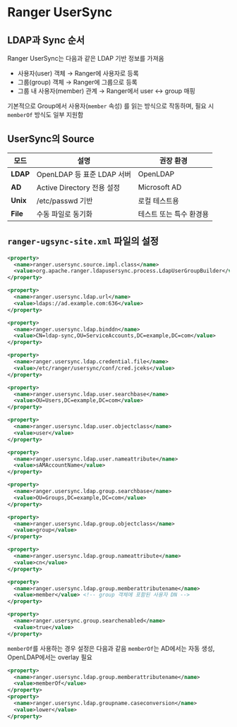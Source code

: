 # Ranger UserSync

## LDAP과 Sync 순서

Ranger UserSync는 다음과 같은 LDAP 기반 정보를 가져옴

* 사용자(user) 객체 → Ranger에 사용자로 등록
* 그룹(group) 객체 → Ranger에 그룹으로 등록
* 그룹 내 사용자(member) 관계 → Ranger에서 user ↔ group 매핑

기본적으로 Group에서 사용자(`member` 속성) 를 읽는 방식으로 작동하며, 필요 시 `memberOf` 방식도 일부 지원함

## UserSync의 Source

| 모드       | 설명                     | 권장 환경         |
| -------- | ---------------------- | ------------- |
| **LDAP** | OpenLDAP 등 표준 LDAP 서버  | OpenLDAP      |
| **AD**   | Active Directory 전용 설정 | Microsoft AD  |
| **Unix** | /etc/passwd 기반         | 로컬 테스트용       |
| **File** | 수동 파일로 동기화             | 테스트 또는 특수 환경용 |

## `ranger-ugsync-site.xml` 파일의 설정

```xml
<property>
  <name>ranger.usersync.source.impl.class</name>
  <value>org.apache.ranger.ldapusersync.process.LdapUserGroupBuilder</value>
</property>

<property>
  <name>ranger.usersync.ldap.url</name>
  <value>ldaps://ad.example.com:636</value>
</property>

<property>
  <name>ranger.usersync.ldap.binddn</name>
  <value>CN=ldap-sync,OU=ServiceAccounts,DC=example,DC=com</value>
</property>

<property>
  <name>ranger.usersync.ldap.credential.file</name>
  <value>/etc/ranger/usersync/conf/cred.jceks</value>
</property>

<property>
  <name>ranger.usersync.ldap.user.searchbase</name>
  <value>OU=Users,DC=example,DC=com</value>
</property>

<property>
  <name>ranger.usersync.ldap.user.objectclass</name>
  <value>user</value>
</property>

<property>
  <name>ranger.usersync.ldap.user.nameattribute</name>
  <value>sAMAccountName</value>
</property>

<property>
  <name>ranger.usersync.ldap.group.searchbase</name>
  <value>OU=Groups,DC=example,DC=com</value>
</property>

<property>
  <name>ranger.usersync.ldap.group.objectclass</name>
  <value>group</value>
</property>

<property>
  <name>ranger.usersync.ldap.group.nameattribute</name>
  <value>cn</value>
</property>

<property>
  <name>ranger.usersync.ldap.group.memberattributename</name>
  <value>member</value> <!-- group 객체에 포함된 사용자 DN -->
</property>

<property>
  <name>ranger.usersync.group.searchenabled</name>
  <value>true</value>
</property>
```
`memberOf`를 사용하는 경우 설정은 다음과 같음
`memberOf`는 AD에서는 자동 생성, OpenLDAP에서는 overlay 필요

```xml
<property>
  <name>ranger.usersync.ldap.group.memberattributename</name>
  <value>memberOf</value>
</property>
<property>
  <name>ranger.usersync.ldap.groupname.caseconversion</name>
  <value>lower</value>
</property>
```
